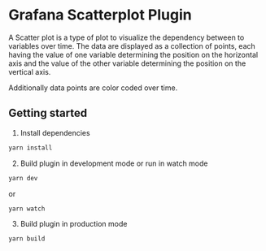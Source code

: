 # Grafana Scatterplot Plugin

A Scatter plot is a type of plot to visualize the dependency between to variables over time. The data are displayed as a collection of points, 
each having the value of one variable determining the position on the horizontal axis and the value of the other variable determining the position on the vertical axis.

Additionally data points are color coded over time.

## Getting started
1. Install dependencies
```BASH
yarn install
```
2. Build plugin in development mode or run in watch mode
```BASH
yarn dev
```
or
```BASH
yarn watch
```
3. Build plugin in production mode
```BASH
yarn build
```
